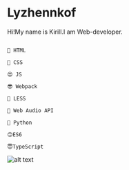 # Lyzhennkof

Hi!My name is Kirill.I am Web-developer.


```

🤪 HTML

🤩 CSS

😍 JS

😎 Webpack 

🧐 LESS

🤯 Web Audio API

🐍 Python 

🙃ES6

😇TypeScript

```



![alt text](https://wmpics.pics/di-R7HI.gif)




